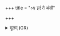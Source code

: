 +++
title = "०४ इदं ते अंसौ"

+++
<details><summary>मूलम् (GR)</summary>

इदं ते अंसौ भिनद्मि यातुधान स्वाहा-  
-इदं ते बाहू नि तृणद्मि भूम्याम् ॥
</details>